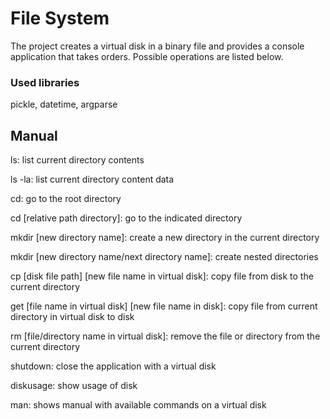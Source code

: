 
# File System

The project creates a virtual disk in a binary file and provides a console application that takes orders. Possible operations are listed below.

### Used libraries

pickle, datetime, argparse 

## Manual
ls: list current directory contents

ls -la: list current directory content data

cd: go to the root directory

cd [relative path directory]: go to the indicated directory

mkdir [new directory name]: create a new directory in the current directory

mkdir [new directory name/next directory name]: create nested directories

cp [disk file path] [new file name in virtual disk]: copy file from disk to the current directory

get [file name in virtual disk] [new file name in disk]: copy file from current directory in virtual disk to disk

rm [file/directory name in virtual disk]: remove the file or directory from the current directory

shutdown: close the application with a virtual disk

diskusage: show usage of disk

man: shows manual with available commands on a virtual disk